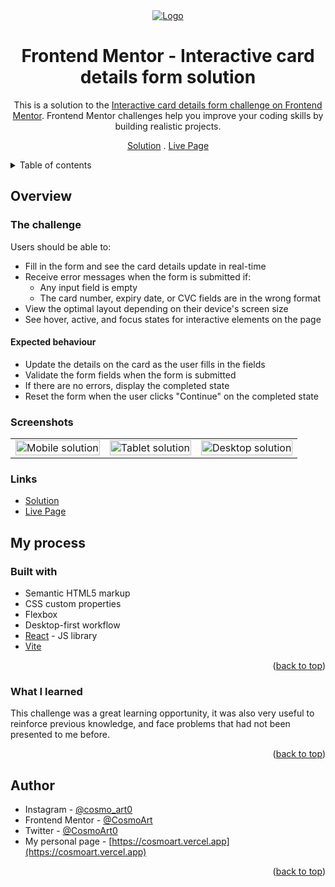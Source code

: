 <div id="top"></div>
<div align="center">

<a href="https://interactive-card-details-form.vercel.app" target="_blank">
		<img src="./screenshots/header.webp" alt="Logo" >
	</a>

# Frontend Mentor - Interactive card details form solution

This is a solution to the [Interactive card details form challenge on Frontend Mentor](https://www.frontendmentor.io/challenges/interactive-card-details-form-XpS8cKZDWw). Frontend Mentor challenges help you improve your coding skills by building realistic projects.

[Solution][solution-url] . [Live Page][live-page]

</div>

<details>
<summary>Table of contents</summary>

- [Frontend Mentor - Interactive card details form solution](#frontend-mentor---interactive-card-details-form-solution)
  - [Overview](#overview)
    - [The challenge](#the-challenge)
      - [Expected behaviour](#expected-behaviour)
    - [Screenshots](#screenshots)
    - [Links](#links)
  - [My process](#my-process)
    - [Built with](#built-with)
    - [What I learned](#what-i-learned)
  - [Author](#author)

</details>

## Overview

### The challenge

Users should be able to:

-   Fill in the form and see the card details update in real-time
-   Receive error messages when the form is submitted if:
    -   Any input field is empty
    -   The card number, expiry date, or CVC fields are in the wrong format
-   View the optimal layout depending on their device's screen size
-   See hover, active, and focus states for interactive elements on the page

#### Expected behaviour

-   Update the details on the card as the user fills in the fields
-   Validate the form fields when the form is submitted
-   If there are no errors, display the completed state
-   Reset the form when the user clicks "Continue" on the completed state

### Screenshots

<table>
        <tr>
		    <td>
                <img src="./screenshots/mobile-solution.webp"
                    alt="Mobile solution" width="100%" title="Mobile solution"  />
            </td>
			            <td>
                <img src="./screenshots/tablet-solution.webp"
                    alt="Tablet solution" width="100%" title="Tablet solution"/>
            </td>
            <td>
                <img src="./screenshots/desktop-solution.webp"
                    alt="Desktop solution" width="100%" title="Desktop solution"/>
            </td>
        </tr>
</table>

### Links

-   [Solution][solution-url]
-   [Live Page][live-page]

## My process

### Built with

-   Semantic HTML5 markup
-   CSS custom properties
-   Flexbox
-   Desktop-first workflow
-   [React](https://reactjs.org/) - JS library
-   [Vite](https://interactive-card-details-form.vercel.app/)

<p align="right">(<a href="#top">back to top</a>)</p>

### What I learned

This challenge was a great learning opportunity, it was also very useful to reinforce previous knowledge, and face problems that had not been presented to me before.

<p align="right">(<a href="#top">back to top</a>)</p>

## Author

-   Instagram - [@cosmo_art0](https://www.instagram.com/cosmo_art0/)
-   Frontend Mentor - [@CosmoArt](https://www.frontendmentor.io/profile/cosmoart)
-   Twitter - [@CosmoArt0](https://twitter.com/cosmoart0)
-   My personal page - [https://cosmoart.vercel.app](https://cosmoart.vercel.app)

<p align="right">(<a href="#top">back to top</a>)</p>

[live-page]: https://interactive-card-details-form.vercel.app
[solution-url]: https://www.frontendmentor.io/solutions/interactive-card-details-form-solution-tKY7SrfIs_